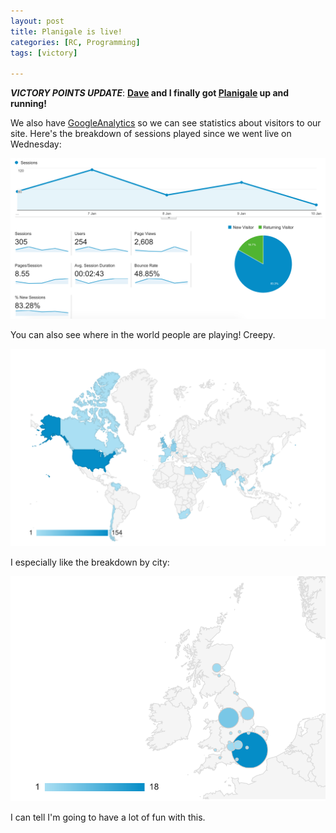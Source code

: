 ```yaml
---
layout: post
title: Planigale is live!
categories: [RC, Programming]
tags: [victory]

---
```


***VICTORY POINTS UPDATE***:  **[Dave](http://dvndrsn.com/) and I finally got [Planigale](http://planigale.dvndrsn.com/) up and running!**

We also have [GoogleAnalytics](https://www.google.com/analytics/) so we can see statistics about visitors to our site. Here's the breakdown of sessions played since we went live on Wednesday:

<img src="https://raw.githubusercontent.com/linbug/linbug.github.io/master/_downloads/google_analytics0.png" title="World level" style="margin: 0 auto;"/>

You can also see where in the world people are playing! Creepy.

<img src="https://raw.githubusercontent.com/linbug/linbug.github.io/master/_downloads/google_analytics.png" title="World level" style="margin: 0 auto;"/>

I especially like the breakdown by city:

<img src="https://raw.githubusercontent.com/linbug/linbug.github.io/master/_downloads/google_analytics2.png" title="Country level" style="margin: 0 auto;"/>

I can tell I'm going to have a lot of fun with this.